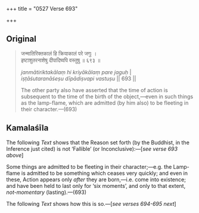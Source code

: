 +++
title = "0527 Verse 693"

+++
## Original 
>
> जन्मातिरिक्तकालं हि क्रियाकालं परे जगुः ।  
> इष्टाशुतरनाशेषु दीपादिष्वपि वस्तुषु ॥ ६९३ ॥ 
>
> *janmātiriktakālaṃ hi kriyākālaṃ pare jaguḥ* \|  
> *iṣṭāśutaranāśeṣu dīpādiṣvapi vastuṣu* \|\| 693 \|\| 
>
> The other party also have asserted that the time of action is subsequent to the time of the birth of the object,—even in such things as the lamp-flame, which are admitted (by him also) to be fleeting in their character.—(693)



## Kamalaśīla

The following *Text* shows that the Reason set forth (by the Buddhist, in the Inference just cited) is not ‘Fallible’ (or Inconclusive):—[*see verse 693 above*]

Some things are admitted to be fleeting in their character;—e.g. the Lamp-flame is admitted to be something which ceases very quickly; and even in these, Action appears only *after* they are born,—i.e. come into existence; and have been held to last only for ‘six moments’, and only to that extent, *not-momentary* (lasting).—(693)

The following *Text* shows how this is so.—[*see verses 694-695 next*]


